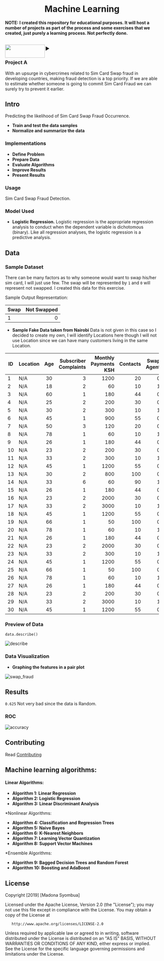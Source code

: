 <h1 align="center">Machine Learning </h1>

</p>

**NOTE:
I created this repository for educational purposes. It will host a number of projects as part of the process and some exercises that we created, just purely a learning process. Not perfectly done.**



<div>
  <h2>
<details>
    <summary><img align="left" width="130" height="43" src="https://user-images.githubusercontent.com/11560987/68676260-a2b73300-0527-11ea-9194-04bd952baf7f.png">
    </summary>
 
 <br><br>
  *  [**Machine Learning Cheat Sheet**](https://drive.google.com/open?id=1lxb-7FWiY5KwTYehcPhn67tFu5ZHvJDH)
 *  [**Machine Learning in Laymens Terms**](https://drive.google.com/open?id=1xyBNBgOW6uR9Wzf5SiJrMHZK0alvrr3s)

 </details>
</h2>
</div>



### Project A

With an upsurge in cybercrimes related to Sim Card Swap fraud in developing countries, making fraud detection is a top priority. If we are able to estimate whether someone is going to commit Sim Card Fraud we can surely try to prevent it earlier. 

## Intro

Predicting the likelihood of Sim Card Swap Fraud Occurrence.
* **Train and test the data samples**
* **Normalize and summarize the data**


### Implementations

* **Define Problem**
* **Prepare Data**
* **Evaluate Algorithms**
* **Improve Results**
* **Present Results**

### Usage

Sim Card Swap Fraud Detection.

### Model Used

* **Logistic Regression.** Logistic regression is the appropriate regression analysis to conduct when the dependent variable is dichotomous (binary). Like all regression analyses, the logistic regression is a predictive analysis.


## Data

### Sample Dataset

There can be many factors as to why someone would want to swap his/her sim card, I will just use few. The swap will be represented by 
```1``` and 
```0``` will represent not swapped. I created this data for this exercise.

Sample Output Representation: 

Swap | Not Swapped|
|------ |------:|
|1 | 0|

* **Sample Fake Data taken from Nairobi**
Data is not given in this case so I decided to create my own, I will identify Locations here though I will not use Location since we can have many customers living in the same Location.  

ID| Location                  | Age           | Subscriber Complaints   | Monthly Payments KSH |  Contacts |Swap Agent |
| ------------- | -------------         |:--------------------: | ----------------: | ---------------:| ---------------:| ---------------:|
|1|N/A             |30                     | 3            |1200               |20| 0|
|2|N/A               |18                     | 2          |60               |10 | 1|
|3|N/A                |60                     | 1            |180               |44| 0|
|4|N/A              |25                     | 2            |200               |30|0|
|5|N/A              |30                     | 2           |300               |10|1|
|6|N/A               |45                     | 1            |900               |55|0|
|7|N/A               |50                     | 3            |120               |20| 0|
|8|N/A              |78                     | 1          |60               |10 | 1|
|9|N/A                 |26                     | 1            |180               |44| 0|
|10|N/A            |23                     | 2            |200               |30|0|
|11|N/A             |33                     | 2            |300               |10|1|
|12|N/A                |45                     | 1            |1200               |55|0|
|13|N/A             |30                     |2             |800               |100| 0|
|14|N/A              |33                     | 6           |60               |90 | 1|
|15|N/A              |26                     | 1            |180               |44| 0|
|16|N/A            |23                     | 2            |2000               |30|0|
|17|N/A              |33                     | 2            |3000               |10|1|
|18|N/A            |45                     | 1            |1200               |55|0|
|19|N/A              |66                     |1              |50               |100| 0|
|20|N/A             |78                     | 1           |60               |10 | 1|
|21|N/A               |26                     | 1            |180               |44| 0|
|22|N/A             |23                     | 2           |2000               |30|0|
|23|N/A              |33                     | 2            |300               |10|1|
|24|N/A             |45                     | 1           |1200               |55|0|
|25|N/A           |66                     |1              |50               |100| 0|
|26|N/A              |78                     | 1           |60               |10 | 1|
|27|N/A               |26                     | 1           |180               |44| 0|
|28|N/A           |23                     | 2            |200               |30|0|
|29|N/A             |33                     | 2          |3000               |10|1|
|30|N/A             |45                     | 1            |1200               |55|0|


### Preview of Data
```data.describe()```

![describe](https://user-images.githubusercontent.com/11560987/43975555-afa89966-9ca3-11e8-988f-3122c79e3283.PNG)


### Data Visualization
* **Graphing the features in a pair plot** 

![swap_fraud](https://user-images.githubusercontent.com/11560987/43934745-60242a14-9c16-11e8-9fe9-97de48961f1e.png)

## Results
```0.625``` Not very bad since the data is Random.


### ROC
![accuracy](https://user-images.githubusercontent.com/11560987/43937762-3b996100-9c25-11e8-942a-77b9b3ba07f5.png)


## Contributing
Read  [Contributing](https://gist.github.com/PurpleBooth/b24679402957c63ec426)

## Machine learning algorithms:

#### Linear Algorithms:

* **Algorithm 1: Linear Regression**
* **Algorithm 2: Logistic Regression**
* **Algorithm 3: Linear Discriminant Analysis**

*Nonlinear Algorithms:

* **Algorithm 4: Classification and Regression Trees**
* **Algorithm 5: Naive Bayes**
* **Algorithm 6: K-Nearest Neighbors**
* **Algorithm 7: Learning Vector Quantization**
* **Algorithm 8: Support Vector Machines**

*Ensemble Algorithms:

* **Algorithm 9: Bagged Decision Trees and Random Forest**
* **Algorithm 10: Boosting and AdaBoost**

## License

 Copyright [2019] [Madona Syombua]

   Licensed under the Apache License, Version 2.0 (the "License");
   you may not use this file except in compliance with the License.
   You may obtain a copy of the License at

       http://www.apache.org/licenses/LICENSE-2.0

   Unless required by applicable law or agreed to in writing, software
   distributed under the License is distributed on an "AS IS" BASIS,
   WITHOUT WARRANTIES OR CONDITIONS OF ANY KIND, either express or implied.
   See the License for the specific language governing permissions and
   limitations under the License.
